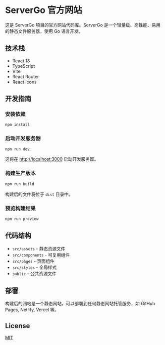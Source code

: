 # ServerGo 官方网站

这是 ServerGo 项目的官方网站代码库。ServerGo 是一个轻量级、高性能、易用的静态文件服务器，使用 Go 语言开发。

## 技术栈

- React 18
- TypeScript
- Vite
- React Router
- React Icons

## 开发指南

### 安装依赖

```bash
npm install
```

### 启动开发服务器

```bash
npm run dev
```

这将在 [http://localhost:3000](http://localhost:3000) 启动开发服务器。

### 构建生产版本

```bash
npm run build
```

构建后的文件将位于 `dist` 目录中。

### 预览构建结果

```bash
npm run preview
```

## 代码结构

- `src/assets` - 静态资源文件
- `src/components` - 可复用组件
- `src/pages` - 页面组件
- `src/styles` - 全局样式
- `public` - 公共资源文件

## 部署

构建后的网站是一个静态网站，可以部署到任何静态网站托管服务，如 GitHub Pages, Netlify, Vercel 等。

## License

[MIT](LICENSE)
